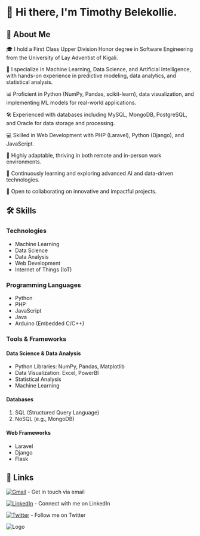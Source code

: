 # 👋 Hi there, I'm Timothy Belekollie.
## 🚀 About Me

🎓 I hold a First Class Upper Division Honor degree in Software Engineering from the University of Lay Adventist of Kigali.

🤖 I specialize in Machine Learning, Data Science, and Artificial Intelligence, with hands-on experience in predictive modeling, data analytics, and statistical analysis.

📊 Proficient in Python (NumPy, Pandas, scikit-learn), data visualization, and implementing ML models for real-world applications.

🛠️ Experienced with databases including MySQL, MongoDB, PostgreSQL, and Oracle for data storage and processing.

💻 Skilled in Web Development with PHP (Laravel), Python (Django), and JavaScript.

💼 Highly adaptable, thriving in both remote and in-person work environments.

🚀 Continuously learning and exploring advanced AI and data-driven technologies.

🤝 Open to collaborating on innovative and impactful projects.

## 🛠 Skills

### Technologies
- Machine Learning
- Data Science
- Data Analysis
- Web Development
- Internet of Things (IoT)


### Programming Languages
- Python
- PHP
- JavaScript
- Java
- Arduino (Embedded C/C++)

### Tools & Frameworks

#### Data Science & Data Analysis
- Python Libraries: NumPy, Pandas, Matplotlib
- Data Visualization: Excel, PowerBI
- Statistical Analysis
- Machine Learning

#### Databases
1. SQL (Structured Query Language)
2. NoSQL (e.g., MongoDB)

#### Web Frameworks
- Laravel
- Django
- Flask

## 🔗 Links

[![Gmail](https://img.shields.io/badge/Gmail-000?style=for-the-badge&logo=gmail&logoColor=white)](mailto:belekollietimothy2@gmail.com) - Get in touch via email

[![LinkedIn](https://img.shields.io/badge/LinkedIn-0A66C2?style=for-the-badge&logo=linkedin&logoColor=white)](https://www.linkedin.com/in/timothy-belekollie-1b3a5321b/) - Connect with me on LinkedIn

[![Twitter](https://img.shields.io/badge/Twitter-1DA1F2?style=for-the-badge&logo=twitter&logoColor=white)](https://twitter.com/TimothyBelekol2) - Follow me on Twitter



![Logo](https://github-readme-stats.vercel.app/api?username=TimothyBelekollie&&show_icons=true&title_color=ffffff&icon_color=bb2acf&text_color=daf7dc&bg_color=151515)
<!---
TimothyBelekollie/TimothyBelekollie is a ✨ special ✨ repository because its `README.md` (this file) appears on your GitHub profile.
You can click the Preview link to take a look at your changes.
--->
